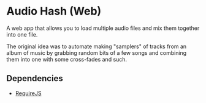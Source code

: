 # Audio Hash (Web)

A web app that allows you to load multiple audio files and mix them together into one file.

The original idea was to automate making "samplers" of tracks from an album of music by grabbing random bits of a few songs and combining them into one with some cross-fades and such.

## Dependencies

* [RequireJS](https://requirejs.org)
